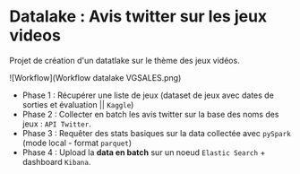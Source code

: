 # Datalake : Avis twitter sur les jeux videos 

Projet de création d'un datatlake sur le thème des jeux vidéos.<br>

![Workflow](Workflow datalake VGSALES.png)

* Phase 1 : Récupérer une liste de jeux (dataset de jeux avec dates de sorties et évaluation || ``Kaggle``)
* Phase 2 : Collecter en batch les avis twitter sur la base des noms des jeux : ``API Twitter``.
* Phase 3 : Requêter des stats basiques sur la data collectée avec ``pySpark`` (mode local - format ``parquet``)
* Phase 4 : Upload la <b>data en batch</b> sur un noeud ``Elastic Search`` + dashboard ``Kibana``.
